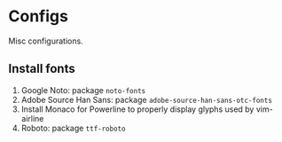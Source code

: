 # Configs

Misc configurations.

## Install fonts

1. Google Noto: package `noto-fonts`
2. Adobe Source Han Sans: package `adobe-source-han-sans-otc-fonts`
3. Install Monaco for Powerline to properly display glyphs used by vim-airline
4. Roboto: package `ttf-roboto`
